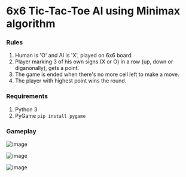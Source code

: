 # 6x6 Tic-Tac-Toe AI using Minimax algorithm

### Rules
1. Human is 'O' and AI is 'X', played on 6x6 board.
2. Player marking 3 of his own signs (X or O) in a row (up, down or diganonally), gets a point.
3. The game is ended when there's no more cell left to make a move.
4. The player with highest point wins the round.

### Requirements
1. Python 3
2. PyGame `pip install pygame`

### Gameplay
![image](https://user-images.githubusercontent.com/52249052/173185889-349237ca-580b-4484-b17b-0305218253c7.png)

![image](https://user-images.githubusercontent.com/52249052/173185964-e7424469-b480-4106-9fc1-5142f65a4a24.png)

![image](https://user-images.githubusercontent.com/52249052/173185978-1a649e6e-d898-421b-9aa2-b9885b2a01ea.png)


